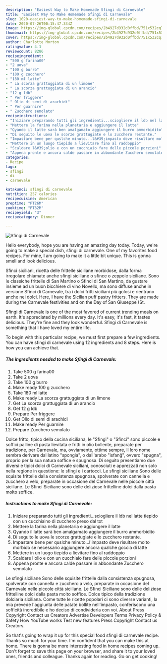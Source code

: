 ```yaml
---
description: "Easiest Way to Make Homemade Sfingi di Carnevale"
title: "Easiest Way to Make Homemade Sfingi di Carnevale"
slug: 1020-easiest-way-to-make-homemade-sfingi-di-carnevale
date: 2020-07-26T00:15:47.334Z
image: https://img-global.cpcdn.com/recipes/2b4927d932d0ffbd/751x532cq70/sfingi-di-carnevale-recipe-main-photo.jpg
thumbnail: https://img-global.cpcdn.com/recipes/2b4927d932d0ffbd/751x532cq70/sfingi-di-carnevale-recipe-main-photo.jpg
cover: https://img-global.cpcdn.com/recipes/2b4927d932d0ffbd/751x532cq70/sfingi-di-carnevale-recipe-main-photo.jpg
author: Charlotte Morton
ratingvalue: 4.1
reviewcount: 8286
recipeingredient:
- "500 g farina00"
- "2 uova"
- "100 g burro"
- "100 g zucchero"
- "180 ml latte"
- " La scorza grattuggiata di un limone"
- " La scorza grattuggiata di un arancio"
- "12 g ldb"
- " Per friggere"
- " Olio di semi di arachidi"
- " Per guarnire"
- " Zucchero semolato"
recipeinstructions:
- "Iniziare preparando tutti gli ingredienti...sciogliere il ldb nel latte tiepido con un cucchiaino di zucchero preso dal tot"
- "Mettere la farina nella planetaria e aggiungere il latte"
- "Qyando il latte sarà ben amalgamato aggiungere il burro ammorbidito"
- "Di seguito le uova le scorze grattugiate e lo zucchero restante."
- "Impastare bene per quslche minuto...l&#39;impasto deve risultare molto morbido se necessario aggiungere ancora qualche goccia di latte"
- "Mettere in un luogo tiepido a lievitare fino al raddoppio"
- "Scaldare l&#39;olio e con un cucchiaio fare delle piccole porzioni"
- "Appena pronte e ancora calde passare in abbondante Zucchero semolato"
categories:
- Recipe
tags:
- sfingi
- di
- carnevale

katakunci: sfingi di carnevale 
nutrition: 257 calories
recipecuisine: American
preptime: "PT26M"
cooktime: "PT32M"
recipeyield: "3"
recipecategory: Dinner

---
```



![Sfingi di Carnevale](https://img-global.cpcdn.com/recipes/2b4927d932d0ffbd/751x532cq70/sfingi-di-carnevale-recipe-main-photo.jpg)

Hello everybody, hope you are having an amazing day today. Today, we're going to make a special dish, sfingi di carnevale. One of my favorites food recipes. For mine, I am going to make it a little bit unique. This is gonna smell and look delicious.

Sfinci siciliani, ricetta delle frittelle siciliane morbidose, dalla forma irregolare chiamate anche sfingi siciliane o sfince o zeppole siciliane. Sono le classiche frittelle di San Martino o Sfinci di San Martino, da gustare insieme ad un buon bicchiere di vino Novello, ma sono diffuse anche in versione Sfinci di Carnevale, tra i dolci fritti siciliani più golosi e rientrano anche nei dolci. Here, I have the Sicilian puff pastry fritters. They are made during the Carnevale festivities and on the Day of San Giuseppe (St.

Sfingi di Carnevale is one of the most favored of current trending meals on earth. It's appreciated by millions every day. It's easy, it's fast, it tastes delicious. They're fine and they look wonderful. Sfingi di Carnevale is something that I have loved my entire life.


To begin with this particular recipe, we must first prepare a few ingredients. You can have sfingi di carnevale using 12 ingredients and 8 steps. Here is how you can achieve that.

<!--inarticleads1-->

##### The ingredients needed to make Sfingi di Carnevale:

1. Take 500 g farina00
1. Take 2 uova
1. Take 100 g burro
1. Make ready 100 g zucchero
1. Take 180 ml latte
1. Make ready  La scorza grattuggiata di un limone
1. Get  La scorza grattuggiata di un arancio
1. Get 12 g ldb
1. Prepare  Per friggere
1. Get  Olio di semi di arachidi
1. Make ready  Per guarnire
1. Prepare  Zucchero semolato


Dolce fritto, tipico della cucina siciliana, le &#34;Sfingi&#34; o &#34;Sfinci&#34; sono piccole e soffici palline di pasta lievitata e fritti in olio bollente, preparate per tradizione, per Carnevale, ma, ovviamente, ottime sempre, Il loro nome sembra derivare dal latino &#34;spongia&#34;, o dall&#39;arabo &#34;isfanǧ&#34;, ovvero &#34;spugna&#34;, proprio per la sua natura soffice e spugnosa. Di seguito presentiamo due diversi e tipici dolci di Carnevale siciliani, conosciuti e apprezzati non solo nella regione in questione: le sfingi e i cartocci. Le sfingi siciliane Sono delle squisite frittelle dalla consistenza spugnosa, spolverate con cannella e zucchero a velo, preparate in occasione del Carnevale nelle piccole città siciliane. Le Sfinci Siciliane sono delle deliziose frittelline dolci dalla pasta molto soffice. 

<!--inarticleads2-->

##### Instructions to make Sfingi di Carnevale:

1. Iniziare preparando tutti gli ingredienti...sciogliere il ldb nel latte tiepido con un cucchiaino di zucchero preso dal tot
1. Mettere la farina nella planetaria e aggiungere il latte
1. Qyando il latte sarà ben amalgamato aggiungere il burro ammorbidito
1. Di seguito le uova le scorze grattugiate e lo zucchero restante.
1. Impastare bene per quslche minuto...l&#39;impasto deve risultare molto morbido se necessario aggiungere ancora qualche goccia di latte
1. Mettere in un luogo tiepido a lievitare fino al raddoppio
1. Scaldare l&#39;olio e con un cucchiaio fare delle piccole porzioni
1. Appena pronte e ancora calde passare in abbondante Zucchero semolato


Le sfingi siciliane Sono delle squisite frittelle dalla consistenza spugnosa, spolverate con cannella e zucchero a velo, preparate in occasione del Carnevale nelle piccole città siciliane. Le Sfinci Siciliane sono delle deliziose frittelline dolci dalla pasta molto soffice. Dolce tipico della tradizione dolciaria siciliana. Come tutte le ricette popolari ci sono diverse varianti, la mia prevede l&#39;aggiunta delle patate bollite nell&#39;impasto, conferiscono una sofficità incredibile e ho deciso di condividerla con voi. About Press Copyright Contact us Creators Advertise Developers Terms Privacy Policy &amp; Safety How YouTube works Test new features Press Copyright Contact us Creators. 

So that's going to wrap it up for this special food sfingi di carnevale recipe. Thanks so much for your time. I'm confident that you can make this at home. There is gonna be more interesting food in home recipes coming up. Don't forget to save this page on your browser, and share it to your loved ones, friends and colleague. Thanks again for reading. Go on get cooking!
